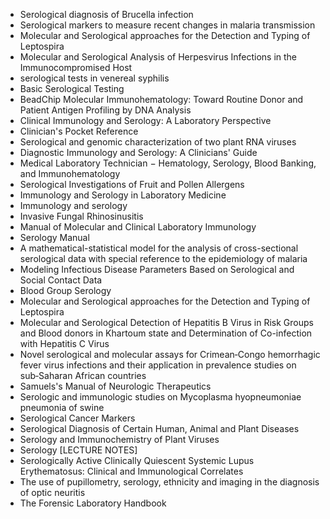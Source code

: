 <ul>

                             

 <li><a target="_blank" href="https://github.com/manjunath5496/Serology-Books/blob/master/sero(1).pdf" style="text-decoration:none;">Serological diagnosis of Brucella infection</a></li>

 <li><a target="_blank" href="https://github.com/manjunath5496/Serology-Books/blob/master/sero(2).pdf" style="text-decoration:none;">Serological markers to measure recent
changes in malaria transmission</a></li>

<li><a target="_blank" href="https://github.com/manjunath5496/Serology-Books/blob/master/sero(3).pdf" style="text-decoration:none;">Molecular and Serological approaches for the Detection and Typing of Leptospira</a></li>
 <li><a target="_blank" href="https://github.com/manjunath5496/Serology-Books/blob/master/sero(4).pdf" style="text-decoration:none;">Molecular and Serological Analysis of
Herpesvirus Infections in the Immunocompromised Host</a></li>                              
<li><a target="_blank" href="https://github.com/manjunath5496/Serology-Books/blob/master/sero(5).pdf" style="text-decoration:none;"> serological tests in venereal syphilis</a></li>
<li><a target="_blank" href="https://github.com/manjunath5496/Serology-Books/blob/master/sero(6).pdf" style="text-decoration:none;">Basic Serological Testing</a></li>
 <li><a target="_blank" href="https://github.com/manjunath5496/Serology-Books/blob/master/sero(7).pdf" style="text-decoration:none;">BeadChip Molecular Immunohematology: Toward Routine Donor and Patient Antigen Profiling by DNA Analysis</a></li>

 <li><a target="_blank" href="https://github.com/manjunath5496/Serology-Books/blob/master/sero(8).pdf" style="text-decoration:none;"> Clinical Immunology and Serology: A Laboratory Perspective</a></li>
   <li><a target="_blank" href="https://github.com/manjunath5496/Serology-Books/blob/master/sero(9).pdf" style="text-decoration:none;">Clinician's Pocket Reference</a></li>
  
   
 <li><a target="_blank" href="https://github.com/manjunath5496/Serology-Books/blob/master/sero(10).pdf" style="text-decoration:none;">Serological and genomic characterization of two plant RNA viruses</a></li>                              
<li><a target="_blank" href="https://github.com/manjunath5496/Serology-Books/blob/master/sero(11).pdf" style="text-decoration:none;"> Diagnostic Immunology and Serology:
A Clinicians' Guide</a></li>
<li><a target="_blank" href="https://github.com/manjunath5496/Serology-Books/blob/master/sero(12).pdf" style="text-decoration:none;">Medical Laboratory Technician &minus; Hematology, Serology, Blood Banking, and Immunohematology</a></li>
<li><a target="_blank" href="https://github.com/manjunath5496/Serology-Books/blob/master/sero(13).pdf" style="text-decoration:none;">Serological Investigations of Fruit and Pollen Allergens</a></li>

<li><a target="_blank" href="https://github.com/manjunath5496/Serology-Books/blob/master/sero(14).pdf" style="text-decoration:none;">Immunology and Serology in Laboratory Medicine</a></li>
                              
<li><a target="_blank" href="https://github.com/manjunath5496/Serology-Books/blob/master/sero(15).pdf" style="text-decoration:none;">Immunology and serology</a></li>

<li><a target="_blank" href="https://github.com/manjunath5496/Serology-Books/blob/master/sero(16).pdf" style="text-decoration:none;">Invasive Fungal Rhinosinusitis</a></li>

  <li><a target="_blank" href="https://github.com/manjunath5496/Serology-Books/blob/master/sero(17).pdf" style="text-decoration:none;">Manual of Molecular and Clinical Laboratory Immunology</a></li>   
  
<li><a target="_blank" href="https://github.com/manjunath5496/Serology-Books/blob/master/sero(18).pdf" style="text-decoration:none;">Serology Manual</a></li> 

  
<li><a target="_blank" href="https://github.com/manjunath5496/Serology-Books/blob/master/sero(19).pdf" style="text-decoration:none;">A mathematical-statistical model for the analysis of cross-sectional serological data with special reference to the epidemiology of malaria </a></li> 

<li><a target="_blank" href="https://github.com/manjunath5496/Serology-Books/blob/master/sero(20).pdf" style="text-decoration:none;">Modeling Infectious Disease
Parameters Based on Serological and Social Contact Data</a></li>

<li><a target="_blank" href="https://github.com/manjunath5496/Serology-Books/blob/master/sero(21).pdf" style="text-decoration:none;">Blood Group Serology</a></li>
<li><a target="_blank" href="https://github.com/manjunath5496/Serology-Books/blob/master/sero(22).pdf" style="text-decoration:none;">Molecular and Serological approaches for the Detection and Typing of Leptospira</a></li> 
 <li><a target="_blank" href="https://github.com/manjunath5496/Serology-Books/blob/master/sero(23).pdf" style="text-decoration:none;">Molecular and Serological Detection of Hepatitis B Virus in Risk Groups and Blood donors in Khartoum state and Determination of Co-infection with Hepatitis C Virus</a></li> 
 

   <li><a target="_blank" href="https://github.com/manjunath5496/Serology-Books/blob/master/sero(24).pdf" style="text-decoration:none;">Novel serological and molecular assays for Crimean‑Congo hemorrhagic fever virus infections and their application in prevalence studies on sub‑Saharan African countries</a></li>


<li><a target="_blank" href="https://github.com/manjunath5496/Serology-Books/blob/master/sero(25).pdf" style="text-decoration:none;">Samuels's Manual of Neurologic Therapeutics</a></li> 

<li><a target="_blank" href="https://github.com/manjunath5496/Serology-Books/blob/master/sero(26).pdf" style="text-decoration:none;">Serologic and immunologic studies on
Mycoplasma hyopneumoniae pneumonia of swine</a></li>

<li><a target="_blank" href="https://github.com/manjunath5496/Serology-Books/blob/master/sero(27).pdf" style="text-decoration:none;">Serological Cancer Markers</a></li>
<li><a target="_blank" href="https://github.com/manjunath5496/Serology-Books/blob/master/sero(28).pdf" style="text-decoration:none;">Serological Diagnosis of Certain Human, Animal and Plant Diseases</a></li> 
 <li><a target="_blank" href="https://github.com/manjunath5496/Serology-Books/blob/master/sero(29).pdf" style="text-decoration:none;">Serology and Immunochemistry of Plant Viruses</a></li> 
 

   <li><a target="_blank" href="https://github.com/manjunath5496/Serology-Books/blob/master/sero(30).pdf" style="text-decoration:none;">Serology [LECTURE NOTES]</a></li>



<li><a target="_blank" href="https://github.com/manjunath5496/Serology-Books/blob/master/sero(31).pdf" style="text-decoration:none;">Serologically Active Clinically Quiescent Systemic Lupus Erythematosus: Clinical and Immunological Correlates </a></li> 

<li><a target="_blank" href="https://github.com/manjunath5496/Serology-Books/blob/master/sero(32).pdf" style="text-decoration:none;">The use of pupillometry, serology, ethnicity and imaging in the diagnosis of optic neuritis</a></li>

<li><a target="_blank" href="https://github.com/manjunath5496/Serology-Books/blob/master/sero(33).pdf" style="text-decoration:none;">The Forensic Laboratory Handbook</a></li>
</ul>
